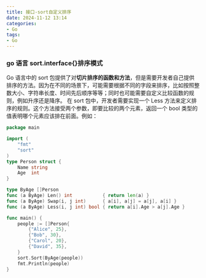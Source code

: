 ```yaml
---
title: 接口-sort自定义排序
date: 2024-11-12 13:14  
categories:
- Go
tags:
- Go
---
```


### go 语言 sort.interface{}排序模式

Go 语言中的 sort 包提供了对**切片排序的函数和方法**，但是需要开发者自己提供排序的方法。因为在不同的场景下，可能需要根据不同的字段来排序，比如按照整数大小、字符串长度、时间先后顺序等等；同时也可能需要自定义比较函数的规则，例如升序还是降序。
在 sort 包中，开发者需要实现一个 Less 方法来定义排序的规则。这个方法接受两个参数，即要比较的两个元素，返回一个 bool 类型的值表明哪个元素应该排在前面。例如：

```go
package main

import (
	"fmt"
	"sort"
)
type Person struct {
	Name string
	Age  int
}

type ByAge []Person
func (a ByAge) Len() int           { return len(a) }
func (a ByAge) Swap(i, j int)      { a[i], a[j] = a[j], a[i] }
func (a ByAge) Less(i, j int) bool { return a[i].Age > a[j].Age }

func main() {
	people := []Person{
		{"Alice", 25},
		{"Bob", 30},
		{"Carol", 20},
		{"David", 35},
	}
	sort.Sort(ByAge(people))
	fmt.Println(people)
}

```
